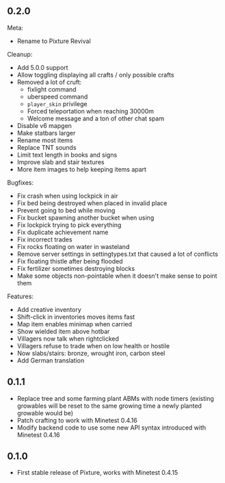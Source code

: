 ## 0.2.0
Meta:
- Rename to Pixture Revival

Cleanup:
- Add 5.0.0 support
- Allow toggling displaying all crafts / only possible crafts
- Removed a lot of cruft:
    - fixlight command
    - uberspeed command
    - `player_skin` privilege
    - Forced teleportation when reaching 30000m
    - Welcome message and a ton of other chat spam
- Disable v6 mapgen
- Make statbars larger
- Rename most items
- Replace TNT sounds
- Limit text length in books and signs
- Improve slab and stair textures
- More item images to help keeping items apart

Bugfixes:
- Fix crash when using lockpick in air
- Fix bed being destroyed when placed in invalid place
- Prevent going to bed while moving
- Fix bucket spawning another bucket when using
- Fix lockpick trying to pick everything
- Fix duplicate achievement name
- Fix incorrect trades
- Fix rocks floating on water in wasteland
- Remove server settings in settingtypes.txt that caused a lot of conflicts
- Fix floating thistle after being flooded
- Fix fertilizer sometimes destroying blocks
- Make some objects non-pointable when it doesn't make sense to point them

Features:
- Add creative inventory
- Shift-click in inventories moves items fast
- Map item enables minimap when carried
- Show wielded item above hotbar
- Villagers now talk when rightclicked
- Villagers refuse to trade when on low health or hostile
- Now slabs/stairs: bronze, wrought iron, carbon steel
- Add German translation

## 0.1.1

- Replace tree and some farming plant ABMs with node timers (existing growables
 will be reset to the same growing time a newly planted growable would be)
- Patch crafting to work with Minetest 0.4.16
- Modify backend code to use some new API syntax introduced with Minetest 0.4.16

## 0.1.0

- First stable release of Pixture, works with Minetest 0.4.15
